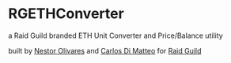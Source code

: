 # RGETHConverter
a Raid Guild branded ETH Unit Converter and Price/Balance utility


built by [Nestor Olivares](https://y.at/🦖🏀🕸️💻) and [Carlos Di Matteo](https://y.at/✈️🕸💻😎) for [Raid Guild](https://www.raidguild.org
)
